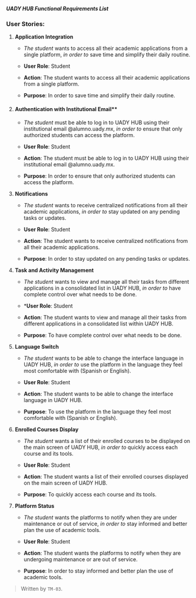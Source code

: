 _**UADY HUB Functional Requirements List**_

### User Stories:

1.  **Application Integration**
    
    -   _The student_ wants to access all their academic applications from a single platform, _in order to_ save time and simplify their daily routine.
      
    -   **User Role**: Student
    -   **Action**: The student wants to access all their academic applications from a single platform.
    -   **Purpose**: In order to save time and simplify their daily routine.
    
2.  #### Authentication with Institutional Email**
    
    -   _The student_ must be able to log in to UADY HUB using their institutional email @alumno.uady.mx, _in order to_ ensure that only authorized students can access the platform.
   
    -   **User Role**: Student
    -   **Action**: The student must be able to log in to UADY HUB using their institutional email @alumno.uady.mx.
    -   **Purpose**: In order to ensure that only authorized students can access the platform.
    
3.  **Notifications**
    
    -   _The student_ wants to receive centralized notifications from all their academic applications, _in order to_ stay updated on any pending tasks or updates.
      
    -   **User Role**: Student
    -   **Action**: The student wants to receive centralized notifications from all their academic applications.
    -   **Purpose**: In order to stay updated on any pending tasks or updates.
    

4.  **Task and Activity Management**
    
    -   _The student_ wants to view and manage all their tasks from different applications in a consolidated list in UADY HUB, _in order to_ have complete control over what needs to be done.
  
    -   ***User Role**: Student
    -   **Action**: The student wants to view and manage all their tasks from different applications in a consolidated list within UADY HUB.
    -   **Purpose**: To have complete control over what needs to be done.
   
   
5.  **Language Switch**
    
    -   _The student_ wants to be able to change the interface language in UADY HUB, _in order to_ use the platform in the language they feel most comfortable with (Spanish or English).
  
    -   **User Role**: Student
    -   **Action**: The student wants to be able to change the interface language in UADY HUB.
    -   **Purpose**: To use the platform in the language they feel most comfortable with (Spanish or English).
    
6.  **Enrolled Courses Display**
    
     -  _The student_ wants a list of their enrolled courses to be displayed on the main screen of UADY HUB, _in order to_ quickly access each course and its tools.
  
     -  **User Role**: Student
     -  **Action**: The student wants a list of their enrolled courses displayed on the main screen of UADY HUB.
     -  **Purpose**: To quickly access each course and its tools.
    
7.  **Platform Status**
    
    -   _The student_ wants the platforms to notify when they are under maintenance or out of service, _in order to_ stay informed and better plan the use of academic tools.
  
    -   **User Role**: Student
    -   **Action**: The student wants the platforms to notify when they are undergoing maintenance or are out of service.
    -   **Purpose**: In order to stay informed and better plan the use of academic tools.

>Written by `TM-03`.
